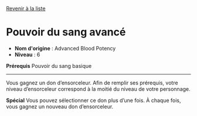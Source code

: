 [Revenir à la liste](list.md)

# Pouvoir du sang avancé

 * **Nom d'origine** : Advanced Blood Potency
 * **Niveau** : 6


<p><strong>Prérequis</strong> Pouvoir du sang basique</p>
<hr>
<p>Vous gagnez un don d’ensorceleur. Afin de remplir ses prérequis,
votre niveau d’ensorceleur correspond à la moitié du niveau de votre personnage.</p>
<p><strong>Spécial</strong>  Vous pouvez sélectionner ce don plus d’une fois. À chaque fois, vous gagnez un nouveau don d’ensorceleur.</p>